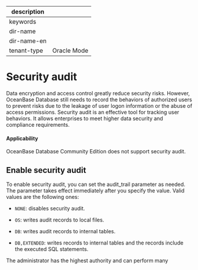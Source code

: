 |description||
|---|---|
|keywords||
|dir-name||
|dir-name-en||
|tenant-type|Oracle Mode|

# Security audit

Data encryption and access control greatly reduce security risks. However, OceanBase Database still needs to record the behaviors of authorized users to prevent risks due to the leakage of user logon information or the abuse of access permissions. Security audit is an effective tool for tracking user behaviors. It allows enterprises to meet higher data security and compliance requirements.

<main id="notice" >
    <h4>Applicability</h4>
    <p>OceanBase Database Community Edition does not support security audit. </p>
  </main>

## Enable security audit

To enable security audit, you can set the audit_trail parameter as needed. The parameter takes effect immediately after you specify the value. Valid values are the following ones:

* `NONE`: disables security audit.

* `OS`: writes audit records to local files.

* `DB`: writes audit records to internal tables.

* `DB,EXTENDED`: writes records to internal tables and the records include the executed SQL statements.

The administrator has the highest authority and can perform many operations. Therefore, OceanBase Database provides separate audit configurations for the administrator. The tenant-level audit_sys_operations parameter determines whether to record the behaviors of the administrator.

## Set audit rules

You must log on as the built-in user ORAAUDITOR to set audit rules, which are divided into the following two types:

* Statement audit: the audit of specific operations. You do not specify the objects, but you can specify whether the audit rules apply to specific or all users.

* Object audit: the audit of the operations that are performed on specified objects. You can specify whether the audit rules apply to specific or all users.

An audit rule is also a schema object. To configure each rule, AUDIT and NOAUDIT statements are executed.

## Audit process

Security audit works after an SQL statement is executed but before the return of data packets. The audit process is divided into the following steps:

1. Check whether the current user is auditable based on the tenant, username, and parameters.

2. Parse auditable operations specified in SQL statements. An SQL statement can contain multiple operations. For example, `insert into t1 select * from t2, t3` contains the following three operations: `(insert, t1), (select, t2), and (select t3)`.

3. Check whether each operation hits an audit rule.

4. Generate an audit record for each operation that hit an audit rule. Save the audit records in internal tables or files based on the parameters.

## Audit records

Audit files are stored in the `audit/` directory, and the file name follows the `observer_${pid}_${timestamp}.aud` format. The API provided by ObLogger is used to write audit files. Other features are the same as other system logs. For example, an audit file is split when its size reaches 256 MB.

Writing audit records to internal tables has the following characteristics:

* When the audit_trail parameter is set to DB, SQL statements executed by the user are not recorded. To record SQL statements executed by the user, set the `audit_trail` parameter to `DB,EXTENDED`.

* The insertion of audit records is independent of user transactions. This means that audit records are retained even if user transactions are rolled back.

* If security audit fails to write audit records to internal tables, it saves audit records to audit files.
